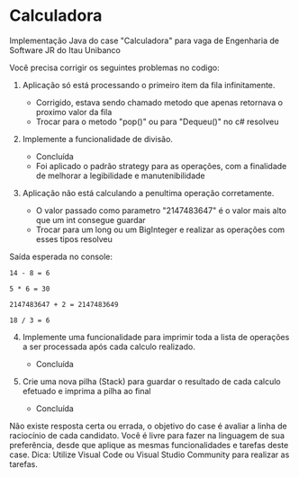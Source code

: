 # Calculadora
Implementação Java do case "Calculadora" para vaga de Engenharia de Software JR do Itau Unibanco

Você precisa corrigir os seguintes problemas no codigo:

1. Aplicação só está processando o primeiro item da fila infinitamente.
    - Corrigido, estava sendo chamado metodo que apenas retornava o proximo valor da fila
    - Trocar para o metodo "pop()" ou para "Dequeu()" no c# resolveu

2. Implemente a funcionalidade de divisão.
    - Concluída
    - Foi aplicado o padrão strategy para as operações, com a finalidade de melhorar a legibilidade e manutenibilidade

3. Aplicação não está calculando a penultima operação corretamente.
    - O valor passado como parametro "2147483647" é o valor mais alto que um int consegue guardar
    - Trocar para um long ou um BigInteger e realizar as operações com esses tipos resolveu

Saída esperada no console:

```
14 - 8 = 6

5 * 6 = 30

2147483647 + 2 = 2147483649

18 / 3 = 6
```

4. Implemente uma funcionalidade para imprimir toda a lista de operações a ser processada após cada calculo realizado.
    - Concluída

5. Crie uma nova pilha (Stack) para guardar o resultado de cada calculo efetuado e imprima a pilha ao final
    - Concluída

Não existe resposta certa ou errada, o objetivo do case é avaliar a linha de raciocínio de cada candidato. Você é livre para fazer na linguagem de sua preferência, desde que aplique as mesmas funcionalidades e tarefas deste case. Dica: Utilize Visual Code ou Visual Studio Community para realizar as tarefas.
